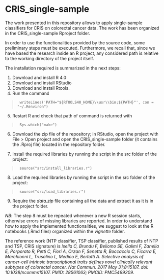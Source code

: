# CRIS_single-sample

The work presented in this repository allows to apply single-sample classifiers for CRIS on colorectal cancer data. The work has been organized in the CRIS_single-sample Rproject folder. 

In order to use the functionalities provided by the source code, some preliminary steps must be executed. Furthermore, we recall that, since we have based the research inside an R project, any considered path is relative to the working directory of the project itself. 

The installation required is summarized in the next steps:

1. Download and install R 4.0
2. Download and install RStudio
3. Download and install Rtools.
4. Run the command
	        
  >  <code>    writeLines('PATH="${RTOOLS40_HOME}\\usr\\bin;${PATH}"', con = "~/.Renviron") </code>

5. Restart R and check that path of command is returned with
  
  >  <code>    Sys.which("make") </code>

6. Download the zip file of the repository; in RStudio, open the project with File > Open project and open the CRIS_single-sample folder (it contains the .Rproj file) located in the repository folder.

7. Install the required libraries by running the script in the src folder of the project:

  >  <code>    source("src/install_libraries.r") </code>
  
8. Load the required libraries by running the script in the src folder of the project:

  >  <code>    source("src/load_libraries.r") </code>

9. Require the *data.zip* file containing all the data and extract it as it is in the project folder.

  
*NB*: The step 8 must be repeated whenever a new R session starts, otherwise errors of missing libraries are reported. In order to understand how to apply the implemented functionalities, we suggest to look at the R notebooks (.Rmd files) organized within the *vignette* folder.

The reference work (NTP classifier, TSP classifier, published results of NTP and TSP, CRIS signature) is *Isella C, Brundu F, Bellomo SE, Galimi F, Zanella E, Porporato R, Petti C, Fiori A, Orzan F, Senetta R, Boccaccio C, Ficarra E, Marchionni L, Trusolino L, Medico E, Bertotti A. Selective analysis of cancer-cell intrinsic transcriptional traits defines novel clinically relevant subtypes of colorectal cancer. Nat Commun. 2017 May 31;8:15107. doi: 10.1038/ncomms15107. PMID: 28561063; PMCID: PMC5499209.*
